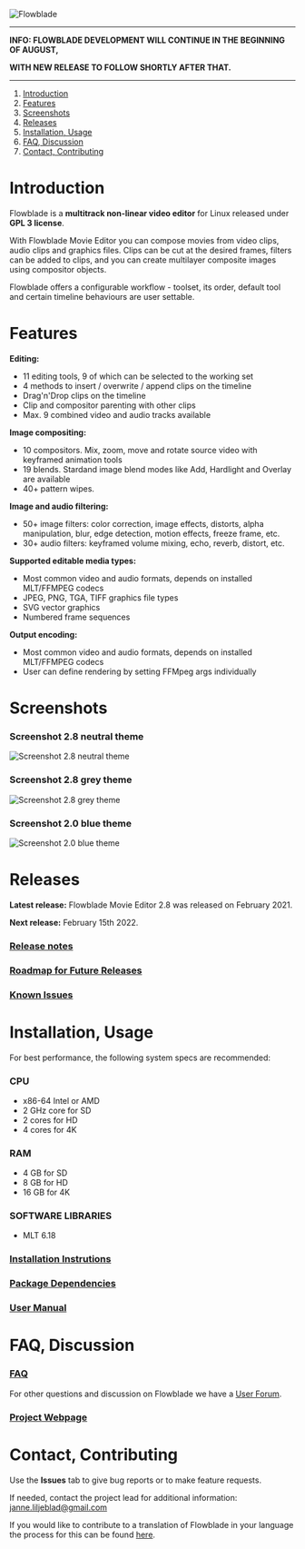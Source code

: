 ![Flowblade](flowblade-trunk/Flowblade/res/img/header_text.png "Flowblade")

------

**INFO: FLOWBLADE DEVELOPMENT WILL CONTINUE IN THE BEGINNING OF AUGUST,**

**WITH NEW RELEASE TO FOLLOW SHORTLY AFTER THAT.**

------

1. [Introduction](https://github.com/jliljebl/flowblade#introduction)
2. [Features](https://github.com/jliljebl/flowblade#features)
3. [Screenshots](https://github.com/jliljebl/flowblade#screenshots)
4. [Releases](https://github.com/jliljebl/flowblade#releases)
5. [Installation, Usage](https://github.com/jliljebl/flowblade#installation-usage)
6. [FAQ, Discussion](https://github.com/jliljebl/flowblade#faq-discussion)
7. [Contact, Contributing](https://github.com/jliljebl/flowblade#contact-contributing)


# Introduction

Flowblade is a **multitrack non-linear video editor** for Linux released under **GPL 3 license**.

With Flowblade Movie Editor you can compose movies from video clips, audio clips and graphics files. Clips can be cut at the desired frames, filters can be added to clips, and you can create multilayer composite images using compositor objects.

Flowblade offers a configurable workflow - toolset, its order, default tool and certain timeline behaviours are user settable.


# Features

**Editing:**

* 11 editing tools, 9 of which can be selected to the working set
* 4 methods to insert / overwrite / append clips on the timeline
* Drag'n'Drop clips on the timeline
* Clip and compositor parenting with other clips
* Max. 9 combined video and audio tracks available

**Image compositing:**

* 10 compositors. Mix, zoom, move and rotate source video with keyframed animation tools
* 19 blends. Stardand image blend modes like Add, Hardlight and Overlay are available
* 40+ pattern wipes. 

**Image and audio filtering:**

* 50+ image filters: color correction, image effects, distorts, alpha manipulation, blur, edge detection, motion effects, freeze frame, etc.
* 30+ audio filters: keyframed volume mixing, echo, reverb, distort, etc.

**Supported editable media types:**

* Most common video and audio formats, depends on installed MLT/FFMPEG codecs
* JPEG, PNG, TGA, TIFF graphics file types
* SVG vector graphics
* Numbered frame sequences 

**Output encoding:**

* Most common video and audio formats, depends on installed MLT/FFMPEG codecs
* User can define rendering by setting FFMpeg args individually


# Screenshots

### Screenshot 2.8 neutral theme
![Screenshot 2.8 neutral theme](./flowblade-trunk/docs/Screenshot_THEME_FLOWBLADE_NEUTRAL.png)

### Screenshot 2.8 grey theme
![Screenshot 2.8 grey theme](./flowblade-trunk/docs/Screenshot_THEME_FLOWBLADE_GRAY.png)

### Screenshot 2.0 blue theme
![Screenshot 2.0 blue theme](./flowblade-trunk/docs/Screenshot-2-0.png)


# Releases

**Latest release:** Flowblade Movie Editor 2.8 was released on February 2021.

**Next release:** February 15th 2022.


### [Release notes](./flowblade-trunk/docs/RELEASE_NOTES.md)

### [Roadmap for Future Releases](./flowblade-trunk/docs/ROADMAP.md)

### [Known Issues](./flowblade-trunk/docs/KNOWN_ISSUES.md)


# Installation, Usage

For best performance, the following system specs are recommended:

### CPU

* x86-64 Intel or AMD
* 2 GHz core for SD
* 2 cores for HD
* 4 cores for 4K

### RAM

* 4 GB for SD
* 8 GB for HD
* 16 GB for 4K

### SOFTWARE LIBRARIES

* MLT 6.18

### [Installation Instrutions](./flowblade-trunk/docs/INSTALLING.md)

### [Package Dependencies](./flowblade-trunk/docs/DEPENDENCIES.md)

### [User Manual](http://jliljebl.github.io/flowblade/webhelp.html)


# FAQ, Discussion

### [FAQ](./flowblade-trunk/docs/FAQ.md)

For other questions and discussion on Flowblade we have a [User Forum](https://github.com/jliljebl/flowblade-forum).

### [Project Webpage](http://jliljebl.github.io/flowblade/)


# Contact, Contributing

Use the **Issues** tab to give bug reports or to make feature requests.

If needed, contact the project lead for additional information: janne.liljeblad@gmail.com

If you would like to contribute to a translation of Flowblade in your language the process for this can be found [here](./flowblade-trunk/docs/CREATING_TRANSLATION.md).
